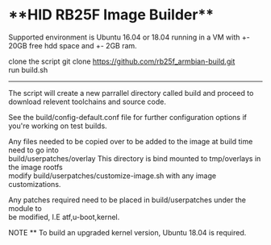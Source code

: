 
<h1>**HID RB25F Image Builder**</h1>

Supported environment is Ubuntu 16.04 or 18.04 running in a VM with +- 20GB free hdd space and +- 2GB ram.

clone the script
	git clone https://github.com/rb25f_armbian-build.git  
	run build.sh  

------------

The script will create a new parrallel directory called build and proceed to download relevent 
toolchains and source code.  

See the build/config-default.conf file for further configuration options if you're working on test builds.

Any files needed to be copied over to be added to the image at build time need to go into  
  build/userpatches/overlay
This directory is bind mounted to tmp/overlays in the image rootfs  
modify build/userpatches/customize-image.sh with any image customizations.

Any patches required need to be placed in build/userpatches under the module to  
be modified, I.E atf,u-boot,kernel.

NOTE ** To build an upgraded kernel version, Ubuntu 18.04 is required.